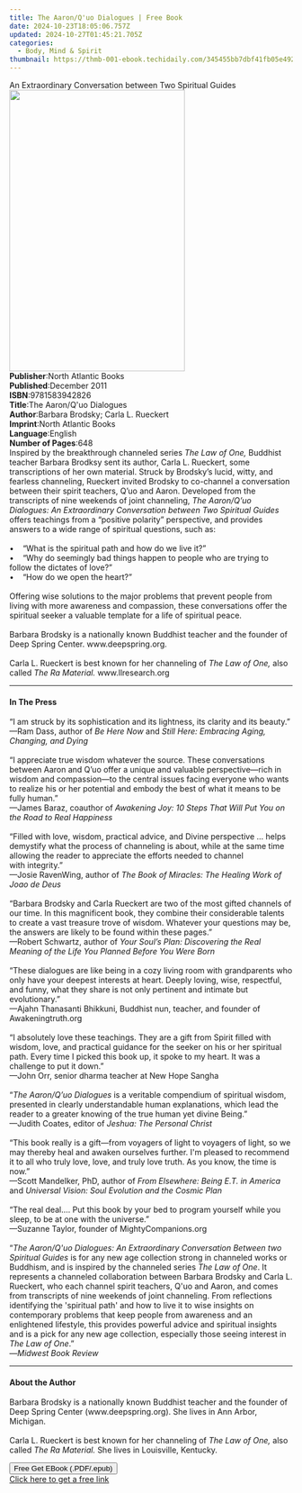 ```yaml
---
title: The Aaron/Q'uo Dialogues | Free Book
date: 2024-10-23T18:05:06.757Z
updated: 2024-10-27T01:45:21.705Z
categories:
  - Body, Mind & Spirit
thumbnail: https://thmb-001-ebook.techidaily.com/345455bb7dbf41fb05e492aad59c0caae4d1646a06243a9cb290983da7b38a69.jpg
---
```

<main id="book-container">
  <div class="flex flex-col">
    <div class="book-brief flex-1 py-6 px-4 sm:p-6 md:py-10 md:px-8">
      <!-- brief-->
      <div class="book-brief-main">
        An Extraordinary Conversation between Two Spiritual Guides
      </div>
    </div>
    <div
      class="book-meta-info flex-1 grid gap-4 col-start-1 col-end-3 row-start-1 sm:mb-6 sm:grid-cols-4 lg:gap-6 lg:col-start-2 lg:row-end-6 lg:row-span-6 lg:mb-0"
    >
      <div
        class="book-meta-info-left place-content-center mt-4 p-4 text-sm leading-6 col-start-2 col-span-2 dark:text-slate-400"
      >
        <img
          class="w-full h-500 object-cover rounded-lg sm:h-255 sm:col-span-2 lg:col-span-full"
          src="https://img-001-ebook.techidaily.com/dddf551cc7d30f52c1544e891ff651962edcf9de897a5cab365aef5609ba5bbb.jpg"
          alt=""
          width="312"
          height="500"
        />
      </div>
      <div
        class="book-meta-info-right mt-2 col-start-1 row-start-2 col-span-3 self-center"
      >
        <!-- meta data  -->
        <div class="flex flex-col px-4 md:px-8">
          <div class="flex-1">
            <strong>Publisher</strong>:<span class="px-2"
              >North Atlantic Books</span
            >
          </div>
          <div class="flex-1">
            <strong>Published</strong>:<span class="px-2">December 2011</span>
          </div>
          <div class="flex-1">
            <strong>ISBN</strong>:<span class="px-2">9781583942826</span>
          </div>
          <div class="flex-1">
            <strong>Title</strong>:<span class="px-2"
              >The Aaron/Q&#39;uo Dialogues</span
            >
          </div>
          <div class="flex-1">
            <strong>Author</strong>:<span class="px-2"
              >Barbara Brodsky; Carla L. Rueckert</span
            >
          </div>
          <div class="flex-1">
            <strong>Imprint</strong>:<span class="px-2"
              >North Atlantic Books</span
            >
          </div>
          <div class="flex-1">
            <strong>Language</strong>:<span class="px-2">English</span>
          </div>
          <div class="flex-1">
            <strong>Number of Pages</strong>:<span class="px-2">648</span>
          </div>
        </div>
      </div>
    </div>
    <div class="book-description flex-1 py-6 px-4 sm:p-6 md:py-10 md:px-8">
      <div class="book-description-main">
        <div accordion-content="" id="description">
          Inspired by the breakthrough channeled series
          <i>The Law of One,</i> Buddhist teacher Barbara Brodksy sent its
          author, Carla L. Rueckert, some transcriptions of her own material.
          Struck by Brodsky’s lucid, witty, and fearless channeling, Rueckert
          invited Brodsky to co-channel a conversation between their spirit
          teachers, Q’uo and Aaron. Developed from the transcripts of nine
          weekends of joint channeling,
          <i
            >The Aaron/Q’uo Dialogues: An Extraordinary Conversation between Two
            Spiritual Guides</i
          >
          offers teachings from a “positive polarity” perspective, and provides
          answers to a wide range of spiritual questions, such as:<br /><br />•&nbsp;&nbsp;
          &nbsp;“What is the spiritual path and how do we live it?”<br />•&nbsp;&nbsp;
          &nbsp;“Why do seemingly bad things happen to people who are trying to
          follow the dictates of love?”<br />•&nbsp;&nbsp; &nbsp;“How do we open
          the heart?”<br /><br />Offering wise solutions to the major problems
          that prevent people from living with more awareness and compassion,
          these conversations offer the spiritual seeker a valuable template for
          a life of spiritual peace.&nbsp; &nbsp;<br /><br />Barbara Brodsky is
          a nationally known Buddhist teacher and the founder of Deep Spring
          Center. www.deepspring.org. <br /><br />Carla L. Rueckert is best
          known for her channeling of <i>The Law of One,</i> also called
          <i>The Ra Material. </i>www.llresearch.org
        </div>
        <div class="accordion-fader"></div>
      </div>
    </div>
    <div class="book-excerpts flex-1 py-6 px-4 sm:p-6 md:py-10 md:px-8">
      <!-- excerpts-->
      <div class="book-excerpts-main">
        <hr />
        <h4 class="placeholder placeholder-heading">
          <span>In The Press</span>
        </h4>
        <p>
          “I am struck by its sophistication and its lightness, its clarity and
          its beauty.”<br />
          —Ram Dass, author of <i>Be Here Now</i> and
          <i>Still Here: Embracing Aging, Changing, and Dying<br /></i><br />
          “I appreciate true wisdom whatever the source. These conversations
          between Aaron and Q’uo offer a unique and valuable perspective—rich in
          wisdom and compassion—to the central issues facing everyone who wants
          to realize his or her potential and embody the best of what it means
          to be fully human.”<br />
          —James Baraz, coauthor of
          <i
            >Awakening Joy: 10 Steps That Will Put You on the Road to Real
            Happiness<br /></i
          ><br />
          “Filled with love, wisdom, practical advice, and Divine perspective …
          helps demystify what the process of channeling is about, while at the
          same time allowing the reader to appreciate the efforts needed
          to&nbsp;channel with&nbsp;integrity.”<br />
          —Josie RavenWing, author of
          <i>The Book of Miracles: The Healing Work of Joao de Deus<br /></i
          ><br />
          “Barbara Brodsky and Carla Rueckert are two of the most gifted
          channels of our time. In this magnificent book, they combine their
          considerable talents to create a vast treasure trove of wisdom.
          Whatever your questions may be, the answers are likely to be found
          within these pages.”<br />
          —Robert Schwartz, author of
          <i
            >Your Soul’s Plan: Discovering the Real Meaning of the Life You
            Planned Before You Were Born<br /></i
          ><br />
          “These dialogues are like being in a cozy living room with
          grandparents who only have your deepest interests at heart. Deeply
          loving, wise, respectful, and funny, what they share is not only
          pertinent and intimate but evolutionary.”<br />
          —Ajahn Thanasanti Bhikkuni, Buddhist nun, teacher, and founder of
          Awakeningtruth.org<br /><br />
          “I absolutely love these teachings. They are a gift from Spirit filled
          with wisdom, love, and practical guidance for the seeker on his or her
          spiritual path. Every time I picked this book up, it spoke to my
          heart. It was a challenge to put it down.”<br />
          —John Orr, senior dharma teacher at New Hope Sangha<br /><br />
          “<i>The Aaron/Q’uo Dialogues</i> is a veritable compendium of
          spiritual wisdom, presented in clearly understandable human
          explanations, which lead the reader to a greater knowing of the true
          human yet divine Being.”<br />
          —Judith Coates, editor of <i>Jeshua: The Personal Christ<br /></i
          ><br />
          “This book really is a gift—from voyagers of light to voyagers of
          light, so we may thereby heal and awaken ourselves further. I'm
          pleased to recommend it to all who truly love, love, and truly love
          truth. As you know, the time is now.”<br />
          —Scott Mandelker, PhD, author of
          <i>From Elsewhere: Being E.T. in America</i> and
          <i>Universal Vision: Soul Evolution and the Cosmic Plan<br /></i
          ><br />
          “The real deal.… Put this book by your bed to program yourself while
          you sleep, to be at one with the universe.”<br />
          —Suzanne Taylor, founder of MightyCompanions.org<br /><br />“<i
            >The Aaron/Q'uo Dialogues: An Extraordinary Conversation Between two
            Spiritual Guides</i
          >
          is for any new age collection strong in channeled works or Buddhism,
          and is inspired by the channeled series <i>The Law of One</i>. It
          represents a channeled collaboration between Barbara Brodsky and Carla
          L. Rueckert, who each channel spirit teachers, Q'uo and Aaron, and
          comes from transcripts of nine weekends of joint channeling. From
          reflections identifying the 'spiritual path' and how to live it to
          wise insights on contemporary problems that keep people from awareness
          and an enlightened lifestyle, this provides powerful advice and
          spiritual insights and is a pick for any new age collection,
          especially those seeing interest in <i>The Law of One</i>.”<br />—<i
            >Midwest Book Review</i
          >
        </p>
      </div>
    </div>
    <div class="book-about-author flex-1 py-6 px-4 sm:p-6 md:py-10 md:px-8">
      <!-- about author-->
      <div class="book-main-author-main">
        <hr />
        <h4 class="placeholder placeholder-heading">
          <span>About the Author</span>
        </h4>
        <p>
          Barbara Brodsky is a nationally known Buddhist teacher and the founder
          of Deep Spring Center (www.deepspring.org). She lives in Ann Arbor,
          Michigan.<br />
          &nbsp;<br />
          Carla L. Rueckert is best known for her channeling of
          <i>The Law of One, </i>also called <i>The Ra Material. </i>She<i
          > </i>lives in Louisville, Kentucky.
        </p>
      </div>
    </div>
    <div class="book-free-get flex-1 py-6 px-4 sm:p-6 md:py-10 md:px-8">
      <button
        id="btn-free-get"
        class="bg-blue-500 hover:bg-blue-700 text-white font-bold py-2 px-4 rounded"
      >
        Free Get EBook (.PDF/.epub)
      </button>
      <div id="countdown-display" class="px-2 text-lg mt-2"></div>
      <a
        id="free-link"
        class="hidden bg-blue-500 hover:bg-blue-700 text-white font-bold py-2 px-4 rounded"
        href="https://www.ebooks.com/en-us/book/664203/the-aaron-q-uo-dialogues/barbara-brodsky/"
        target="_blank"
        >Click here to get a free link</a
      >
    </div>
    <script>
      let countdownTime = 0;
      let countdownInterval = null;
      document
        .getElementById('btn-free-get')
        .addEventListener('click', startCountdown);
      function startCountdown() {
        countdownTime = new Date().getTime() + 60000 * 3;
        countdownInterval = setInterval(updateCountdown, 1000);
        document.getElementById('btn-free-get').disabled = true;
        document
          .getElementById('btn-free-get')
          .classList.add('bg-gray-500', 'cursor-not-allowed');
      }
      function updateCountdown() {
        let currentTime = new Date().getTime();
        let timeLeft = countdownTime - currentTime;
        let secondsLeft = Math.floor(timeLeft / 1000);
        document.getElementById('countdown-display').innerHTML =
          `Remaining time: ${secondsLeft} seconds.`;
        if (secondsLeft <= 0) {
          clearInterval(countdownInterval);
          document.getElementById('btn-free-get').classList.add('hidden');
          document.getElementById('free-link').classList.remove('hidden');
          document.getElementById('countdown-display').innerHTML = '';
        }
      }
    </script>
  </div>
</main>

<ins class="adsbygoogle"
      style="display:block"
      data-ad-client="ca-pub-7571918770474297"
      data-ad-slot="8358498916"
      data-ad-format="auto"
      data-full-width-responsive="true"></ins>
    